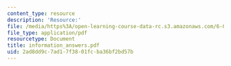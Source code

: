 ```yaml
---
content_type: resource
description: 'Resource:'
file: /media/https%3A/open-learning-course-data-rc.s3.amazonaws.com/6-004-computation-structures-spring-2017/2ad8dd9c7ad17f3801fcba36bf2bd57b_information_answers.pdf
file_type: application/pdf
resourcetype: Document
title: information_answers.pdf
uid: 2ad8dd9c-7ad1-7f38-01fc-ba36bf2bd57b
---
```

